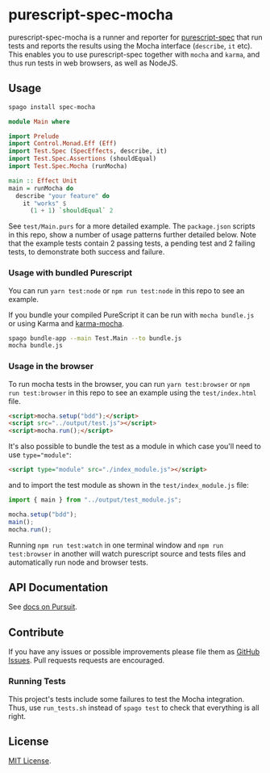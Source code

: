 # purescript-spec-mocha

purescript-spec-mocha is a runner and reporter for
[purescript-spec](https://github.com/purescript-spec/purescript-spec) that run tests
and reports the results using the Mocha interface (`describe`, `it` etc). This
enables you to use purescript-spec together with `mocha` and `karma`, and thus
run tests in web browsers, as well as NodeJS.

## Usage

```bash
spago install spec-mocha
```

```purescript
module Main where

import Prelude
import Control.Monad.Eff (Eff)
import Test.Spec (SpecEffects, describe, it)
import Test.Spec.Assertions (shouldEqual)
import Test.Spec.Mocha (runMocha)

main :: Effect Unit
main = runMocha do
  describe "your feature" do
    it "works" $
      (1 + 1) `shouldEqual` 2
```

See `test/Main.purs` for a more detailed example. The `package.json` scripts in this repo, show a number of usage patterns further detailed below. Note that the example tests contain 2 passing tests, a pending test and 2 failing tests, to demonstrate both success and failure.

### Usage with bundled Purescript

You can run `yarn test:node` or `npm run test:node` in this repo to see an example.

If you bundle your compiled PureScript it can be run with `mocha bundle.js` or
using Karma and [karma-mocha](https://github.com/karma-runner/karma-mocha).

```bash
spago bundle-app --main Test.Main --to bundle.js
mocha bundle.js
```

### Usage in the browser

To run mocha tests in the browser, you can run `yarn test:browser` or `npm run test:browser` in this repo to see an example using the `test/index.html` file.

```html
<script>mocha.setup("bdd");</script>
<script src="../output/test.js"></script>
<script>mocha.run();</script>
```

It's also possible to bundle the test as a module in which case you'll need to use `type="module"`:

```html
<script type="module" src="./index_module.js"></script>
```

and to import the test module as shown in the `test/index_module.js` file:

```javascript
import { main } from "../output/test_module.js";

mocha.setup("bdd");
main();
mocha.run();
```

Running `npm run test:watch` in one terminal window and `npm run test:browser` in another will watch purescript source and tests files and automatically run node and browser tests.

## API Documentation

See [docs on Pursuit](https://pursuit.purescript.org/packages/purescript-spec-mocha).

## Contribute

If you have any issues or possible improvements please file them as
[GitHub Issues](https://github.com/purescript-spec/purescript-spec-mocha/issues).
Pull requests requests are encouraged.

### Running Tests

This project's tests include some failures to test the Mocha
integration. Thus, use `run_tests.sh` instead of `spago test` to check
that everything is all right.

## License

[MIT License](LICENSE.md).
